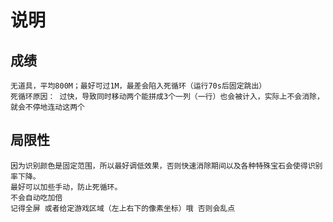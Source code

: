 # 说明

## 成绩
    无道具，平均800M；最好可过1M，最差会陷入死循环（运行70s后固定跳出）
    死循环原因： 过快，导致同时移动两个能拼成3个一列（一行）也会被计入，实际上不会消除，就会不停地连动这两个

## 局限性
    因为识别颜色是固定范围，所以最好调低效果，否则快速消除期间以及各种特殊宝石会使得识别率下降。
    最好可以加些手动，防止死循环。
    不会自动吃加倍
    记得全屏 或者给定游戏区域（左上右下的像素坐标）哦 否则会乱点
